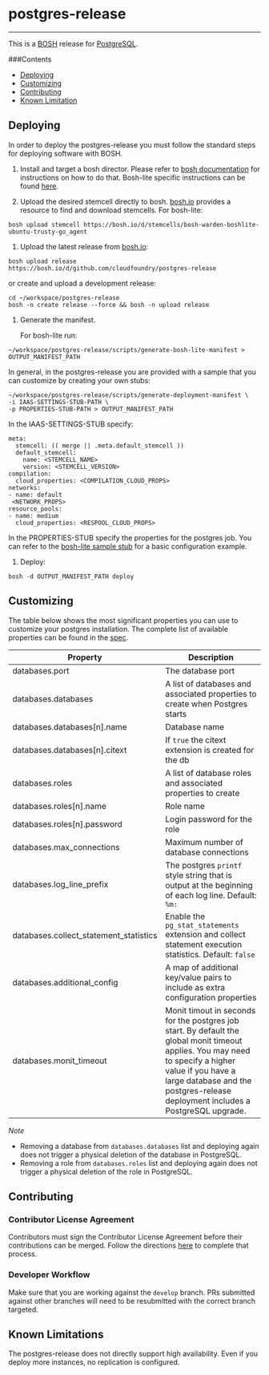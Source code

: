 # postgres-release
---

This is a [BOSH](https://www.bosh.io) release for [PostgreSQL](https://www.postgresql.org/).

###Contents

* [Deploying](#deploying)
* [Customizing](#customizing)
* [Contributing](#contributing)
* [Known Limitation](#known-limitation)

## Deploying

In order to deploy the postgres-release you must follow the standard steps for deploying software with BOSH.

1. Install and target a bosh director.
   Please refer to [bosh documentation](http://bosh.io/docs) for instructions on how to do that.
   Bosh-lite specific instructions can be found [here](https://github.com/cloudfoundry/bosh-lite).

1. Upload the desired stemcell directly to bosh. [bosh.io](http://bosh.io/stemcells) provides a resource to find and download stemcells.
   For bosh-lite:

  ```
  bosh upload stemcell https://bosh.io/d/stemcells/bosh-warden-boshlite-ubuntu-trusty-go_agent
  ```

1. Upload the latest release from [bosh.io](http://bosh.io/releases/github.com/cloudfoundry/postgres-release?all=1):

  ```
  bosh upload release https://bosh.io/d/github.com/cloudfoundry/postgres-release
  ```

  or create and upload a development release:

  ```
  cd ~/workspace/postgres-release
  bosh -n create release --force && bosh -n upload release
  ```

1. Generate the manifest.

   For bosh-lite run:

  ```
  ~/workspace/postgres-release/scripts/generate-bosh-lite-manifest > OUTPUT_MANIFEST_PATH
  ```

  In general, in the postgres-release you are provided with a sample that you can customize by creating your own stubs:

  ```
  ~/workspace/postgres-release/scripts/generate-deployment-manifest \
  -i IAAS-SETTINGS-STUB-PATH \
  -p PROPERTIES-STUB-PATH > OUTPUT_MANIFEST_PATH
  ```

  In the IAAS-SETTINGS-STUB specify:

  ```
  meta:
    stemcell: (( merge || .meta.default_stemcell ))
    default_stemcell:
      name: <STEMCELL_NAME>
      version: <STEMCELL_VERSION>
  compilation:
    cloud_properties: <COMPILATION_CLOUD_PROPS>
  networks:
  - name: default
   <NETWORK_PROPS>
  resource_pools:
  - name: medium
    cloud_properties: <RESPOOL_CLOUD_PROPS>
  ```

  In the PROPERTIES-STUB specify the properties for the postgres job.
  You can refer to the [bosh-lite sample stub](https://github.com/cloudfoundry/postgres-release/blob/master/templates/bosh-lite/properties.yml) for a basic configuration example.

1. Deploy:

  ```
  bosh -d OUTPUT_MANIFEST_PATH deploy
  ```

## Customizing

The table below shows the most significant properties you can use to customize your postgres installation.
The complete list of available properties can be found in the [spec](https://github.com/cloudfoundry/postgres-release/blob/master/jobs/postgres/spec).

Property | Description
-------- | -------------
databases.port | The database port
databases.databases | A list of databases and associated properties to create when Postgres starts
databases.databases[n].name | Database name
databases.databases[n].citext | If `true` the citext extension is created for the db
databases.roles | A list of database roles and associated properties to create
databases.roles[n].name | Role name
databases.roles[n].password | Login password for the role
databases.max_connections | Maximum number of database connections
databases.log_line_prefix | The postgres `printf` style string that is output at the beginning of each log line. Default: `%m:`
databases.collect_statement_statistics | Enable the `pg_stat_statements` extension and collect statement execution statistics. Default: `false`
databases.additional_config | A map of additional key/value pairs to include as extra configuration properties
databases.monit_timeout | Monit timout in seconds for the postgres job start. By default the global monit timeout applies. You may need to specify a higher value if you have a large database and the postgres-release deployment includes a PostgreSQL upgrade.

*Note*
- Removing a database from `databases.databases` list and deploying again does not trigger a physical deletion of the database in PostgreSQL.
- Removing a role from `databases.roles` list and deploying again does not trigger a physical deletion of the role in PostgreSQL.

## Contributing

### Contributor License Agreement

Contributors must sign the Contributor License Agreement before their
contributions can be merged. Follow the directions
[here](https://www.cloudfoundry.org/community/contribute/) to complete
that process.

### Developer Workflow

Make sure that you are working against the `develop` branch. PRs submitted
against other branches will need to be resubmitted with the correct branch
targeted.

## Known Limitations

The postgres-release does not directly support high availability.
Even if you deploy more instances, no replication is configured.
